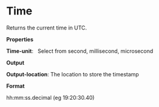 # Time

Returns the current time in UTC.

 **Properties**
 

**Time-unit**:   Select from second, millisecond, microsecond

 **Output**
 

**Output-location**: The location to store the timestamp

 **Format**
 

hh:mm:ss.decimal (eg 19:20:30.40)